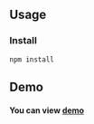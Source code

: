 
## Usage
### Install
    npm install
    
## Demo
#### You can view [demo](https://petrosutch.github.io/test-html-work/)
